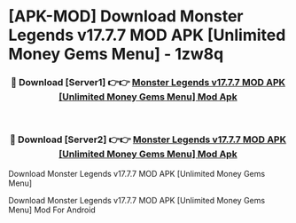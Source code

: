 # [APK-MOD] Download Monster Legends v17.7.7 MOD APK [Unlimited Money Gems Menu] - 1zw8q


<div align="center">
<h3>🔴 Download [Server1] 👉👉 <a href="https://apk-comot.site?title=Monster_Legends_v17.7.7_MOD_APK_[Unlimited_Money_Gems_Menu]">Monster Legends v17.7.7 MOD APK [Unlimited Money Gems Menu] Mod Apk</a></h3><br>
<h3>🔴 Download [Server2] 👉👉 <a href="https://apk-comot.site?title=Monster_Legends_v17.7.7_MOD_APK_[Unlimited_Money_Gems_Menu]">Monster Legends v17.7.7 MOD APK [Unlimited Money Gems Menu] Mod Apk</a></h3>
</div>



Download Monster Legends v17.7.7 MOD APK [Unlimited Money Gems Menu] 

Download Monster Legends v17.7.7 MOD APK [Unlimited Money Gems Menu] Mod For Android